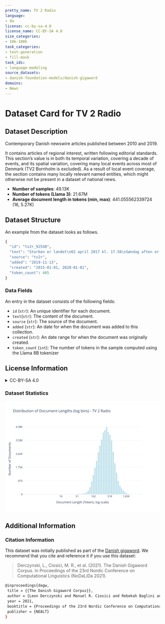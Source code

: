 ```yaml
---
pretty_name: TV 2 Radio
language:
- da
license: cc-by-sa-4.0
license_name: CC-BY-SA 4.0
size_categories:
- 10k-100k
task_categories:
- text-generation
- fill-mask
task_ids:
- language-modeling
source_datasets:
- danish-foundation-models/danish-gigaword
domains:
- News
---
```


# Dataset Card for TV 2 Radio

## Dataset Description

<!-- START-SHORT DESCRIPTION -->
Contemporary Danish newswire articles published between 2010 and 2019. 
<!-- END-SHORT DESCRIPTION -->


It contains articles of regional interest, written following editorial standards. This section’s value is in both its temporal variation, covering a decade of events, and its spatial variation, covering many local events across most of Denmark (TV2 Bornholm is excluded). As a result of local event coverage, the section contains many locally relevant named entities, which might otherwise not be present in a dataset of national news.


<!-- START-DESC-STATS -->
- **Number of samples**: 49.13K
- **Number of tokens (Llama 3)**: 21.67M
- **Average document length in tokens (min, max)**: 441.055562339724 (16, 5.27K)
<!-- END-DESC-STATS -->



## Dataset Structure
An example from the dataset looks as follows.


<!-- START-SAMPLE -->
```py
{
  "id": "tv2r_92548",
  "text": "Storken er landet\n02 april 2017 kl. 17.58\nSøndag aften er storken Annika landet i sin rede ved Smeda[...]",
  "source": "tv2r",
  "added": "2019-11-13",
  "created": "2015-01-01, 2020-01-01",
  "token_count": 465
}
```

### Data Fields

An entry in the dataset consists of the following fields:

- `id` (`str`): An unique identifier for each document.
- `text`(`str`): The content of the document.
- `source` (`str`): The source of the document.
- `added` (`str`): An date for when the document was added to this collection.
- `created` (`str`): An date range for when the document was originally created.
- `token_count` (`int`): The number of tokens in the sample computed using the Llama 8B tokenizer
<!-- END-SAMPLE -->


## License Information
<details>
<summary>CC-BY-SA 4.0</summary>
<p>
The owner of this content is TV2 Regionerne, Denmark.
Creative Commons Attribution 4.0 International
</p>
</details>

### Dataset Statistics

<!-- START-DATASET PLOTS -->
<p align="center">
<img src="./images/dist_document_length.svg" width="600" style="margin-right: 10px;" />
</p>
<!-- END-DATASET PLOTS -->


## Additional Information


### Citation Information

This dataset was initially published as part of the [Danish gigaword](https://huggingface.co/danish-foundation-models). We recommend that you cite and reference it if you use this dataset:

> Derczynski, L., Ciosici, M. R., et al. (2021). The Danish Gigaword Corpus. In Proceedings of the 23rd Nordic Conference on Computational Linguistics (NoDaLiDa 2021).

```bash
@inproceedings{dagw,
 title = {{The Danish Gigaword Corpus}},
 author = {Leon Derczynski and Manuel R. Ciosici and Rebekah Baglini and Morten H. Christiansen and Jacob Aarup Dalsgaard and Riccardo Fusaroli and Peter Juel Henrichsen and Rasmus Hvingelby and Andreas Kirkedal and Alex Speed Kjeldsen and Claus Ladefoged and Finn Årup Nielsen and Jens Madsen and Malte Lau Petersen and Jonathan Hvithamar Rystrøm and Daniel Varab},
 year = 2021,
 booktitle = {Proceedings of the 23rd Nordic Conference on Computational Linguistics},
 publisher = {NEALT}
}
```

